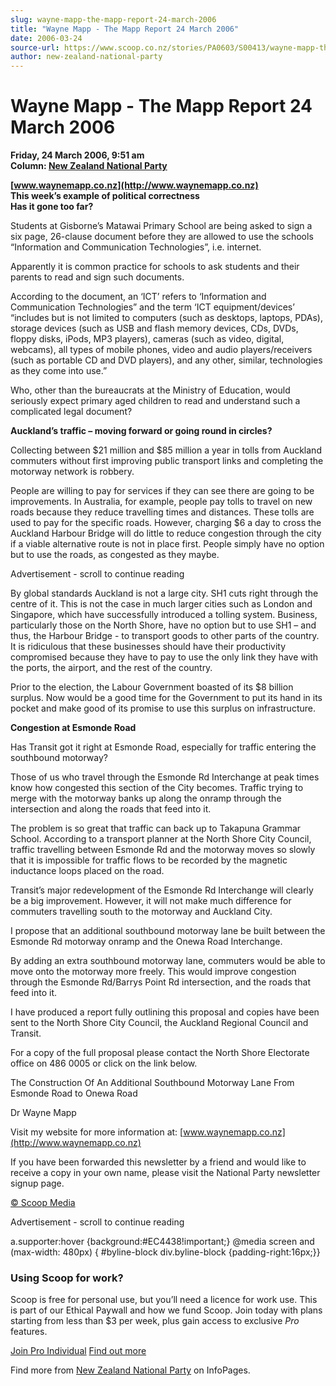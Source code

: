 ```yaml
---
slug: wayne-mapp-the-mapp-report-24-march-2006
title: "Wayne Mapp - The Mapp Report 24 March 2006"
date: 2006-03-24
source-url: https://www.scoop.co.nz/stories/PA0603/S00413/wayne-mapp-the-mapp-report-24-march-2006.htm
author: new-zealand-national-party
---
```

Wayne Mapp - The Mapp Report 24 March 2006
==========================================

**Friday, 24 March 2006, 9:51 am**  
**Column: [New Zealand National Party](https://info.scoop.co.nz/New_Zealand_National_Party)**

**[www.waynemapp.co.nz](http://www.waynemapp.co.nz)  
This week’s example of political correctness  
Has it gone too far?**

Students at Gisborne’s Matawai Primary School are being asked to sign a six page, 26-clause document before they are allowed to use the schools “Information and Communication Technologies”, i.e. internet.

Apparently it is common practice for schools to ask students and their parents to read and sign such documents.

According to the document, an ‘ICT’ refers to ‘Information and Communication Technologies” and the term ‘ICT equipment/devices’ “includes but is not limited to computers (such as desktops, laptops, PDAs), storage devices (such as USB and flash memory devices, CDs, DVDs, floppy disks, iPods, MP3 players), cameras (such as video, digital, webcams), all types of mobile phones, video and audio players/receivers (such as portable CD and DVD players), and any other, similar, technologies as they come into use.”

Who, other than the bureaucrats at the Ministry of Education, would seriously expect primary aged children to read and understand such a complicated legal document?

**Auckland’s traffic – moving forward or going round in circles?**

Collecting between $21 million and $85 million a year in tolls from Auckland commuters without first improving public transport links and completing the motorway network is robbery.

People are willing to pay for services if they can see there are going to be improvements. In Australia, for example, people pay tolls to travel on new roads because they reduce travelling times and distances. These tolls are used to pay for the specific roads. However, charging $6 a day to cross the Auckland Harbour Bridge will do little to reduce congestion through the city if a viable alternative route is not in place first. People simply have no option but to use the roads, as congested as they maybe.

Advertisement - scroll to continue reading





By global standards Auckland is not a large city. SH1 cuts right through the centre of it. This is not the case in much larger cities such as London and Singapore, which have successfully introduced a tolling system. Business, particularly those on the North Shore, have no option but to use SH1 – and thus, the Harbour Bridge - to transport goods to other parts of the country. It is ridiculous that these businesses should have their productivity compromised because they have to pay to use the only link they have with the ports, the airport, and the rest of the country.

Prior to the election, the Labour Government boasted of its $8 billion surplus. Now would be a good time for the Government to put its hand in its pocket and make good of its promise to use this surplus on infrastructure.

**Congestion at Esmonde Road**

Has Transit got it right at Esmonde Road, especially for traffic entering the southbound motorway?

Those of us who travel through the Esmonde Rd Interchange at peak times know how congested this section of the City becomes. Traffic trying to merge with the motorway banks up along the onramp through the intersection and along the roads that feed into it.

The problem is so great that traffic can back up to Takapuna Grammar School. According to a transport planner at the North Shore City Council, traffic travelling between Esmonde Rd and the motorway moves so slowly that it is impossible for traffic flows to be recorded by the magnetic inductance loops placed on the road.

Transit’s major redevelopment of the Esmonde Rd Interchange will clearly be a big improvement. However, it will not make much difference for commuters travelling south to the motorway and Auckland City.

I propose that an additional southbound motorway lane be built between the Esmonde Rd motorway onramp and the Onewa Road Interchange.

By adding an extra southbound motorway lane, commuters would be able to move onto the motorway more freely. This would improve congestion through the Esmonde Rd/Barrys Point Rd intersection, and the roads that feed into it.

I have produced a report fully outlining this proposal and copies have been sent to the North Shore City Council, the Auckland Regional Council and Transit.

For a copy of the full proposal please contact the North Shore Electorate office on 486 0005 or click on the link below.

The Construction Of An Additional Southbound Motorway Lane From Esmonde Road to Onewa Road

Dr Wayne Mapp

Visit my website for more information at: [www.waynemapp.co.nz](http://www.waynemapp.co.nz)

If you have been forwarded this newsletter by a friend and would like to receive a copy in your own name, please visit the National Party newsletter signup page.

  

[© Scoop Media](http://www.scoop.co.nz/about/terms.html)  

Advertisement - scroll to continue reading



a.supporter:hover {background:#EC4438!important;} @media screen and (max-width: 480px) { #byline-block div.byline-block {padding-right:16px;}}

### Using Scoop for work?

Scoop is free for personal use, but you’ll need a licence for work use. This is part of our Ethical Paywall and how we fund Scoop. Join today with plans starting from less than $3 per week, plus gain access to exclusive _Pro_ features.  
  
[Join Pro Individual](https://pro.scoop.co.nz/Individual/?from=ProIn24) [Find out more](https://pro.scoop.co.nz/using-scoop-for-work/?from=ProIn24)

Find more from [New Zealand National Party](https://info.scoop.co.nz/New_Zealand_National_Party) on InfoPages.